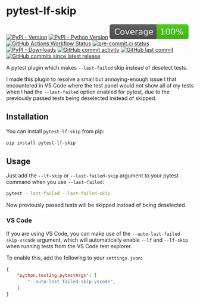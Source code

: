 # pytest-lf-skip

[![PyPI - Version](https://img.shields.io/pypi/v/pytest-lf-skip)](https://pypi.org/project/pytest-lf-skip/)
[![PyPI - Python Version](https://img.shields.io/pypi/pyversions/pytest-lf-skip)](https://pypi.org/project/pytest-lf-skip/)
[![Coverage badge](https://raw.githubusercontent.com/alexfayers/pytest-lf-skip/python-coverage-comment-action-data/badge.svg)](https://htmlpreview.github.io/?https://github.com/alexfayers/pytest-lf-skip/blob/python-coverage-comment-action-data/htmlcov/index.html)
[![GitHub Actions Workflow Status](https://img.shields.io/github/actions/workflow/status/alexfayers/pytest-lf-skip/ci.yml?branch=main&label=CI)](https://github.com/alexfayers/pytest-lf-skip/actions/workflows/ci.yml)
[![pre-commit.ci status](https://results.pre-commit.ci/badge/github/alexfayers/pytest-lf-skip/main.svg)](https://results.pre-commit.ci/latest/github/alexfayers/pytest-lf-skip/main)
[![PyPI - Downloads](https://img.shields.io/pypi/dm/pytest-lf-skip)](https://pypistats.org/packages/pytest-lf-skip)
[![GitHub commit activity](https://img.shields.io/github/commit-activity/m/alexfayers/pytest-lf-skip)](https://github.com/alexfayers/pytest-lf-skip/commits/main/)
[![GitHub last commit](https://img.shields.io/github/last-commit/alexfayers/pytest-lf-skip)](https://github.com/alexfayers/pytest-lf-skip/commits/main/)
[![GitHub commits since latest release](https://img.shields.io/github/commits-since/alexfayers/pytest-lf-skip/latest)](https://github.com/alexfayers/pytest-lf-skip/commits/main/)

A pytest plugin which makes `--last-failed` skip instead of deselect tests.

I made this plugin to resolve a small but annoying-enough issue I that encountered in VS Code where the test panel would not show all of my tests when I had the `--last-failed` option enabled for pytest, due to the previously passed tests being deselected instead of skipped.

## Installation

You can install `pytest-lf-skip` from pip:

```bash
pip install pytest-lf-skip
```

## Usage

Just add the `--lf-skip` or `--last-failed-skip` argument to your pytest command when you use `--last-failed`:

```bash
pytest --last-failed --last-failed-skip
```

Now previously passed tests will be skipped instead of being deselected.

### VS Code

If you are using VS Code, you can make use of the `--auto-last-failed-skip-vscode` argument, which will automatically enable `--lf` and `--lf-skip` when running tests from the VS Code test explorer.

To enable this, add the following to your `settings.json`:

```json
{
    "python.testing.pytestArgs": [
        "--auto-last-failed-skip-vscode",
    ]
}
```
